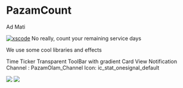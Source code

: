 # PazamCount

Ad Mati 

[![xscode](https://img.shields.io/badge/Available%20on-xs%3Acode-blue?style=?style=plastic&logo=appveyor&logo=data:image/png;base64,iVBORw0KGgoAAAANSUhEUgAAAEAAAABACAMAAACdt4HsAAAAGXRFWHRTb2Z0d2FyZQBBZG9iZSBJbWFnZVJlYWR5ccllPAAAAAZQTFRF////////VXz1bAAAAAJ0Uk5T/wDltzBKAAAAlUlEQVR42uzXSwqAMAwE0Mn9L+3Ggtgkk35QwcnSJo9S+yGwM9DCooCbgn4YrJ4CIPUcQF7/XSBbx2TEz4sAZ2q1RAECBAiYBlCtvwN+KiYAlG7UDGj59MViT9hOwEqAhYCtAsUZvL6I6W8c2wcbd+LIWSCHSTeSAAECngN4xxIDSK9f4B9t377Wd7H5Nt7/Xz8eAgwAvesLRjYYPuUAAAAASUVORK5CYII=)](https://cp.xscode.com/avipars/PazamCount)
No really, count your remaining service days

We use some cool libraries and effects 

Time Ticker
Transparent ToolBar with gradient 
Card View
Notification Channel : PazamOlam_Channel
Icon: ic_stat_onesignal_default

<img src="https://dl3.pushbulletusercontent.com/CUxMutZeZCYg9BUWklH20QmIdST72C9Z/Screenshot2.jpg">

<img src="https://dl3.pushbulletusercontent.com/uMTRNdANQNVQLYr3LsNmWLuFydz4yl5w/Screenshot0.jpg">
